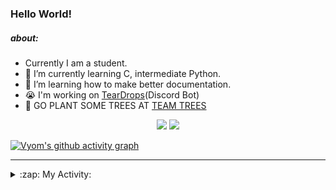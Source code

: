 ### Hello World!

##### about:
- Currently I am a student.
- 🌱 I’m currently learning C, intermediate Python.
- 🌱 I’m learning how to make better documentation.
- 😭 I'm working on [TearDrops](https://github.com/Vyvy-vi/TearDrops)(Discord Bot)
- 🌱 GO PLANT SOME TREES AT [TEAM TREES](https://teamtrees.org/)

<p align="center">
  <a href="https://twitter.com/Vyvy_viM"><img target="_blank" src="https://img.shields.io/badge/twitter%20@Vyvy_viM-0D95E8?style=for-the-badge&logo=twitter&logoColor=white"/></a> 
  <a href="https://vyvy-vi.github.io/portfolio"><img target="_blank" src="https://img.shields.io/badge/-I%27m_craving_for_open_source-green?style=for-the-badge&logo=github&logoColor=black"/></a> 
</p>

[![Vyom's github activity graph](https://activity-graph.herokuapp.com/graph?username=Vyvy-vi)](https://github.com/ashutosh00710/github-readme-activity-graph)

---
<details>
  <summary>:zap: My Activity:</summary>
  
<!--START_SECTION:waka-->
**I'm a Night 🦉** 

```text
🌞 Morning    45 commits     █░░░░░░░░░░░░░░░░░░░░░░░░   7.06% 
🌆 Daytime    143 commits    █████░░░░░░░░░░░░░░░░░░░░   22.45% 
🌃 Evening    238 commits    █████████░░░░░░░░░░░░░░░░   37.36% 
🌙 Night      211 commits    ████████░░░░░░░░░░░░░░░░░   33.12%

```
📅 **I'm Most Productive on Sunday** 

```text
Monday       72 commits     ██░░░░░░░░░░░░░░░░░░░░░░░   11.3% 
Tuesday      91 commits     ███░░░░░░░░░░░░░░░░░░░░░░   14.29% 
Wednesday    96 commits     ███░░░░░░░░░░░░░░░░░░░░░░   15.07% 
Thursday     82 commits     ███░░░░░░░░░░░░░░░░░░░░░░   12.87% 
Friday       44 commits     █░░░░░░░░░░░░░░░░░░░░░░░░   6.91% 
Saturday     86 commits     ███░░░░░░░░░░░░░░░░░░░░░░   13.5% 
Sunday       166 commits    ██████░░░░░░░░░░░░░░░░░░░   26.06%

```


📊 **This Week I Spent My Time On** 

```text
🔥 Editors: 
Vim                      9 mins              ████████████░░░░░░░░░░░░░   51.14% 
VS Code                  9 mins              ████████████░░░░░░░░░░░░░   48.86%

🐱‍💻 Projects: 
TearDrops                9 mins              ████████████░░░░░░░░░░░░░   49.51% 
vyvy-vi-appreciates      9 mins              ████████████░░░░░░░░░░░░░   48.86% 
Unknown Project          0 secs              ░░░░░░░░░░░░░░░░░░░░░░░░░   1.63%

```


 Last Updated on 09/09/2021
<!--END_SECTION:waka-->
</details>
